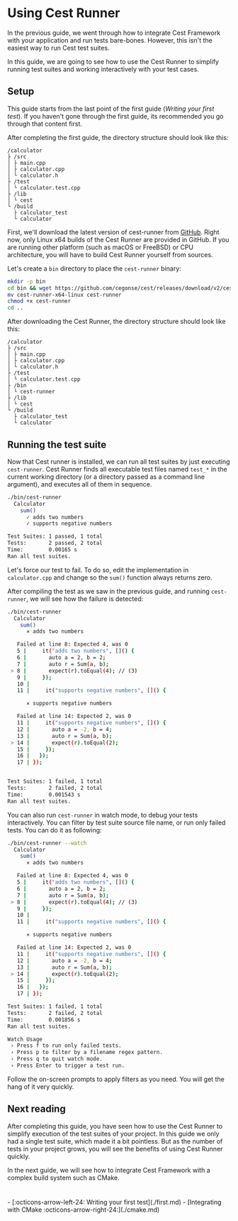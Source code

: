 # Using Cest Runner

In the previous guide, we went through how to integrate Cest Framework with your application and run tests bare-bones. However, this isn't the easiest way to run Cest test suites.

In this guide, we are going to see how to use the Cest Runner to simplify running test suites and working interactively with your test cases.

## Setup

This guide starts from the last point of the first guide (_Writing your first test_). If you haven't gone through the first guide, its recommended you go through that content first.

After completing the first guide, the directory structure should look like this:

```title="Directory structure"
/calculator
├ /src
│ ├ main.cpp
│ ├ calculator.cpp
│ └ calculator.h
├ /test
│ └ calculator.test.cpp
├ /lib
│ └ cest
└ /build
  ├ calculator_test
  └ calculator
```

First, we'll download the latest version of cest-runner from [GitHub](https://github.com/cegonse/cest/releases/download/v2/cest-runner-x64-linux). Right now, only Linux x64 builds of the Cest Runner are provided in GitHub. If you are running other platform (such as macOS or FreeBSD) or CPU architecture, you will have to build Cest Runner yourself from sources.

Let's create a `bin` directory to place the `cest-runner` binary:

```bash
mkdir -p bin
cd bin && wget https://github.com/cegonse/cest/releases/download/v2/cest-runner-x64-linux
mv cest-runner-x64-linux cest-runner
chmod +x cest-runner
cd ..
```

After downloading the Cest Runner, the directory structure should look like this:

```title="Directory structure"
/calculator
├ /src
│ ├ main.cpp
│ ├ calculator.cpp
│ └ calculator.h
├ /test
│ └ calculator.test.cpp
├ /bin
│ └ cest-runner
├ /lib
│ └ cest
└ /build
  ├ calculator_test
  └ calculator
```

## Running the test suite

Now that Cest runner is installed, we can run all test suites by just executing `cest-runner`. Cest Runner finds all executable test files named `test_*` in the current working directory (or a directory passed as a command line argument), and executes all of them in sequence.

```bash
./bin/cest-runner
  Calculator
    sum()
      ✓ adds two numbers
      ✓ supports negative numbers

Test Suites: 1 passed, 1 total
Tests:       2 passed, 2 total
Time:        0.00165 s
Ran all test suites.
```

Let's force our test to fail. To do so, edit the implementation in `calculator.cpp` and change so the `sum()` function always returns zero.

After compiling the test as we saw in the previous guide, and running `cest-runner`, we will see how the failure is detected:

```bash
./bin/cest-runner
  Calculator
    sum()
      ✕ adds two numbers

   Failed at line 8: Expected 4, was 0
   5 |     it("adds two numbers", []() {
   6 |       auto a = 2, b = 2;
   7 |       auto r = Sum(a, b);
 > 8 |       expect(r).toEqual(4); // (3)
   9 |     });
   10 |
   11 |     it("supports negative numbers", []() {

      ✕ supports negative numbers

   Failed at line 14: Expected 2, was 0
   11 |     it("supports negative numbers", []() {
   12 |       auto a = -2, b = 4;
   13 |       auto r = Sum(a, b);
 > 14 |       expect(r).toEqual(2);
   15 |     });
   16 |   });
   17 | });


Test Suites: 1 failed, 1 total
Tests:       2 failed, 2 total
Time:        0.001543 s
Ran all test suites.
```

You can also run `cest-runner` in watch mode, to debug your tests interactively. You can filter by test suite source file name, or run only failed tests. You can do it as following:

```bash
./bin/cest-runner --watch
  Calculator
    sum()
      ✕ adds two numbers

   Failed at line 8: Expected 4, was 0
   5 |     it("adds two numbers", []() {
   6 |       auto a = 2, b = 2;
   7 |       auto r = Sum(a, b);
 > 8 |       expect(r).toEqual(4); // (3)
   9 |     });
   10 |
   11 |     it("supports negative numbers", []() {

      ✕ supports negative numbers

   Failed at line 14: Expected 2, was 0
   11 |     it("supports negative numbers", []() {
   12 |       auto a = -2, b = 4;
   13 |       auto r = Sum(a, b);
 > 14 |       expect(r).toEqual(2);
   15 |     });
   16 |   });
   17 | });

Test Suites: 1 failed, 1 total
Tests:       2 failed, 2 total
Time:        0.001856 s
Ran all test suites.

Watch Usage
 › Press f to run only failed tests.
 › Press p to filter by a filename regex pattern.
 › Press q to quit watch mode.
 › Press Enter to trigger a test run.
```

Follow the on-screen prompts to apply filters as you need. You will get the hang of it very quickly.

## Next reading

After completing this guide, you have seen how to use the Cest Runner to simplify execution of the test suites of your project. In this guide we only had a single test suite, which made it a bit pointless. But as the number of tests in your project grows, you will see the benefits of using Cest Runner quickly.

In the next guide, we will see how to integrate Cest Framework with a complex build system such as CMake.

<div class="grid cards" style="padding-top: 24px" markdown>
- [:octicons-arrow-left-24: Writing your first test](./first.md)
- [Integrating with CMake :octicons-arrow-right-24:](./cmake.md)
</div>
